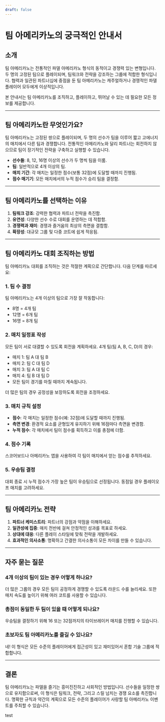 ```yaml
---
draft: false
---
```


# 팀 아메리카노의 궁극적인 안내서

## 소개
팀 아메리카노는 전통적인 파델 아메리카노 형식의 동적이고 경쟁력 있는 변형입니다. 두 명의 고정된 팀으로 플레이되며, 팀워크와 전략을 강조하는 그룹에 적합한 형식입니다. 협력과 일관된 파트너십에 중점을 둔 팀 아메리카노는 캐주얼하거나 경쟁적인 파델 플레이어 모두에게 이상적입니다.

본 안내서는 팀 아메리카노를 조직하고, 플레이하고, 뛰어날 수 있는 데 필요한 모든 정보를 제공합니다.

---

## 팀 아메리카노란 무엇인가요?
팀 아메리카노는 고정된 쌍으로 플레이되며, 두 명의 선수가 팀을 이루어 짧고 고에너지의 매치에서 다른 팀과 경쟁합니다. 전통적인 아메리카노와 달리 파트너는 회전하지 않으므로 팀이 장기적인 전략을 구축하고 실행할 수 있습니다.

- **선수들**: 8, 12, 16명 이상의 선수가 두 명씩 팀을 이룸.
- **팀**: 일반적으로 4개 이상의 팀.
- **매치 기간**: 각 매치는 일정한 점수(보통 32점)에 도달할 때까지 진행됨.
- **점수 매기기**: 모든 매치에서의 누적 점수가 승리 팀을 결정함.

---

## 팀 아메리카노를 선택하는 이유
1. **팀워크 강조**: 강력한 협력과 파트너 전략을 촉진함.
2. **유연성**: 다양한 선수 수로 대회를 운영하는 데 적합함.
3. **경쟁력과 재미**: 경쟁과 즐거움의 최상의 측면을 결합함.
4. **확장성**: 대규모 그룹 및 다중 코트에 쉽게 적응됨.

---

## 팀 아메리카노 대회 조직하는 방법
팀 아메리카노 대회를 조직하는 것은 적절한 계획으로 간단합니다. 다음 단계를 따르세요:

### 1. 팀 수 결정
팀 아메리카노는 4개 이상의 팀으로 가장 잘 작동합니다:
- 8명 = 4개 팀
- 12명 = 6개 팀
- 16명 = 8개 팀

### 2. 매치 일정표 작성
모든 팀이 서로 대결할 수 있도록 회전을 계획하세요. 4개 팀(팀 A, B, C, D)의 경우:
- 매치 1: 팀 A 대 팀 B
- 매치 2: 팀 C 대 팀 D
- 매치 3: 팀 A 대 팀 C
- 매치 4: 팀 B 대 팀 D
- 모든 팀이 경기를 마칠 때까지 계속됩니다.

더 많은 팀의 경우 공정성을 보장하도록 회전을 조정하세요.

### 3. 매치 규칙 설정
- **점수**: 각 매치는 일정한 점수(예: 32점)에 도달할 때까지 진행됨.
- **측면 변경**: 환경적 요소를 균형있게 유지하기 위해 16점마다 측면을 변경함.
- **누적 점수**: 각 매치에서 팀이 점수를 획득하고 이를 총점에 더함.

### 4. 점수 기록
스코어보드나 아메리카노 앱을 사용하여 각 팀이 매치에서 얻는 점수를 추적하세요.

### 5. 우승팀 결정
대회 종료 시 누적 점수가 가장 높은 팀이 우승팀으로 선정됩니다. 동점일 경우 플레이오프 매치를 고려하세요.

---

## 팀 아메리카노 전략
1. **파트너 케미스트리**: 파트너의 강점과 약점을 이해하세요.
2. **일관성에 집중**: 매치 전반에 걸쳐 안정적인 성과를 목표로 하세요.
3. **상대에 대응**: 다른 플레이 스타일에 맞춰 전략을 개발하세요.
4. **효과적인 의사소통**: 명확하고 간결한 의사소통이 모든 차이를 만들 수 있습니다.

---

## 자주 묻는 질문
### 4개 이상의 팀이 있는 경우 어떻게 하나요?
더 많은 그룹의 경우 모든 팀이 공정하게 경쟁할 수 있도록 라운드 수를 늘리세요. 또한 매치 속도를 높이기 위해 여러 코트를 사용할 수 있습니다.

### 총점이 동일한 두 팀이 있을 때 어떻게 되나요?
우승팀을 결정하기 위해 16 또는 32점까지의 타이브레이커 매치를 진행할 수 있습니다.

### 초보자도 팀 아메리카노를 즐길 수 있나요?
네! 이 형식은 모든 수준의 플레이어에게 접근성이 있고 재미있어서 혼합 기술 그룹에 적합합니다.

---

## 결론
팀 아메리카노는 파델을 즐기는 흥미진진하고 사회적인 방법입니다. 선수들을 일정한 쌍으로 유지함으로써, 이 형식은 팀워크, 전략, 그리고 스릴 넘치는 경쟁 요소를 촉진합니다. 명확한 규칙과 약간의 계획으로 모든 수준의 플레이어가 사랑할 팀 아메리카노 이벤트를 주최할 수 있습니다.

test